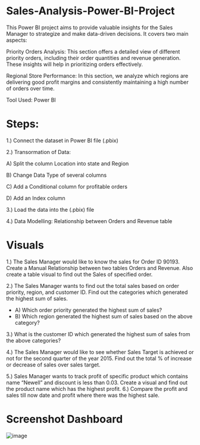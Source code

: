# Sales-Analysis-Power-BI-Project
This Power BI project aims to provide valuable insights for the Sales Manager to strategize and make data-driven decisions. It covers two main aspects:

Priority Orders Analysis: This section offers a detailed view of different priority orders, including their order quantities and revenue generation. These insights will help in prioritizing orders effectively.

Regional Store Performance: In this section, we analyze which regions are delivering good profit margins and consistently maintaining a high number of orders over time.

Tool Used:
Power BI

# Steps:
1.) Connect the dataset in Power BI file (.pbix)

2.) Transormation of Data:

A) Split the column Location into state and Region

B) Change Data Type of several columns

C) Add a Conditional column for profitable orders

D) Add an Index column

3.) Load the data into the (.pbix) file

4.) Data Modelling: Relationship between Orders and Revenue table

# Visuals
1.) The Sales Manager would like to know the sales for Order ID 90193. Create a Manual Relationship between two tables Orders and Revenue. Also create a table visual to find out the Sales of specified order.

2.) The Sales Manager wants to find out the total sales based on order priority, region, and customer ID. Find out the categories which generated the highest sum of sales.
- A) Which order priority generated the highest sum of sales?
- B) Which region generated the highest sum of sales based on the above category?

3.) What is the customer ID which generated the highest sum of sales from the above categories?

4.) The Sales Manager would like to see whether Sales Target is achieved or not for the second quarter of the year 2015. Find out the total % of increase or decrease of sales over sales target.

5.) Sales Manager wants to track profit of specific product which contains name “Newell” and discount is less than 0.03. Create a visual and find out the product name which has the highest profit.
6.) Compare the profit and sales till now date and profit where there was the highest sale.

# Screenshot Dashboard
![image](https://github.com/ManikantaBN/Sales-Analysis-Power-BI-Project/assets/141845485/89ad618f-3d7f-427f-8528-cdd423adb30c)
